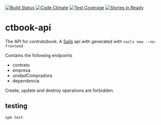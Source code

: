 [![Build Status](https://travis-ci.org/spaceship-labs/ctbook-api.svg?branch=master)](https://travis-ci.org/spaceship-labs/ctbook-api)
[![Code Climate](https://codeclimate.com/github/spaceship-labs/ctbook-api/badges/gpa.svg)](https://codeclimate.com/github/spaceship-labs/ctbook-api)
[![Test Coverage](https://codeclimate.com/github/spaceship-labs/ctbook-api/badges/coverage.svg)](https://codeclimate.com/github/spaceship-labs/ctbook-api/coverage)
[![Stories in Ready](https://badge.waffle.io/spaceship-labs/ctbook-api.png?label=ready&title=Ready)](http://waffle.io/spaceship-labs/ctbook-api)

# ctbook-api

The API for contratobook.
A [Sails](http://sailsjs.org) api with generated with `sails new --no-frontend`

Contains the following endpoints

- contrato
- empresa
- unidadCompradora
- dependencia

Create, update and destroy operations are forbidden.

## testing

`npm test`

